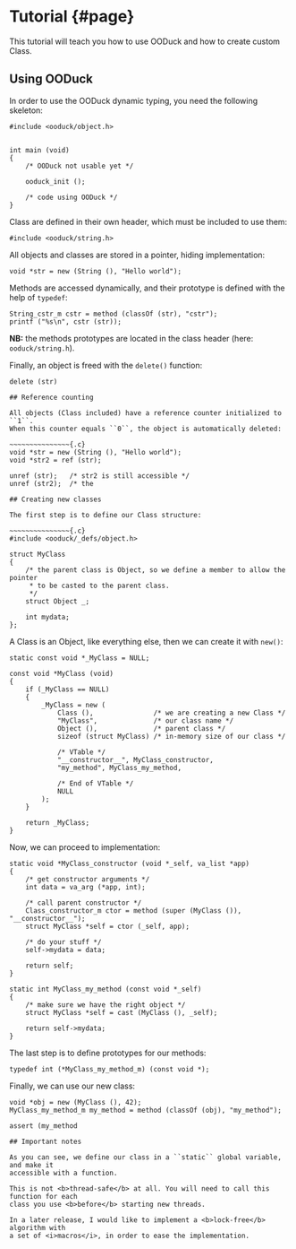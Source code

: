 # Tutorial {#page}

This tutorial will teach you how to use OODuck and how to create custom Class.

## Using OODuck

In order to use the OODuck dynamic typing, you need the following skeleton:

~~~~~~~~~~~~~~~{.c}
#include <ooduck/object.h>


int main (void)
{
    /* OODuck not usable yet */

    ooduck_init ();

    /* code using OODuck */
}
~~~~~~~~~~~~~~~

Class are defined in their own header, which must be included to use them:

~~~~~~~~~~~~~~~{.c}
#include <ooduck/string.h>
~~~~~~~~~~~~~~~

All objects and classes are stored in a pointer, hiding implementation:

~~~~~~~~~~~~~~~{.c}
void *str = new (String (), "Hello world");
~~~~~~~~~~~~~~~

Methods are accessed dynamically, and their prototype is defined with the
help of ``typedef``:

~~~~~~~~~~~~~~~{.c}
String_cstr_m cstr = method (classOf (str), "cstr");
printf ("%s\n", cstr (str));
~~~~~~~~~~~~~~~

<b>NB:</b> the methods prototypes are located in the class header (here: ``ooduck/string.h``).

Finally, an object is freed with the ``delete()`` function:

~~~~~~~~~~~~~~~{.c}
delete (str)

## Reference counting

All objects (Class included) have a reference counter initialized to ``1``.
When this counter equals ``0``, the object is automatically deleted:

~~~~~~~~~~~~~~~{.c}
void *str = new (String (), "Hello world");
void *str2 = ref (str);

unref (str);   /* str2 is still accessible */
unref (str2);  /* the 

## Creating new classes

The first step is to define our Class structure:

~~~~~~~~~~~~~~~{.c}
#include <ooduck/_defs/object.h>

struct MyClass
{
    /* the parent class is Object, so we define a member to allow the pointer
     * to be casted to the parent class.
     */
    struct Object _;

    int mydata;
};
~~~~~~~~~~~~~~~

A Class is an Object, like everything else, then we can create it with ``new()``:

~~~~~~~~~~~~~~~{.c}
static const void *_MyClass = NULL;

const void *MyClass (void)
{
    if (_MyClass == NULL)
    {
        _MyClass = new (
            Class (),               /* we are creating a new Class */
            "MyClass",              /* our class name */
            Object (),              /* parent class */
            sizeof (struct MyClass) /* in-memory size of our class */

            /* VTable */
            "__constructor__", MyClass_constructor,
            "my_method", MyClass_my_method,

            /* End of VTable */
            NULL
        );
    }

    return _MyClass;
}
~~~~~~~~~~~~~~~

Now, we can proceed to implementation:

~~~~~~~~~~~~~~~{.c}
static void *MyClass_constructor (void *_self, va_list *app)
{
    /* get constructor arguments */
    int data = va_arg (*app, int);

    /* call parent constructor */
    Class_constructor_m ctor = method (super (MyClass ()), "__constructor__");
    struct MyClass *self = ctor (_self, app);

    /* do your stuff */
    self->mydata = data;

    return self;
}

static int MyClass_my_method (const void *_self)
{
    /* make sure we have the right object */
    struct MyClass *self = cast (MyClass (), _self);

    return self->mydata;
}
~~~~~~~~~~~~~~~

The last step is to define prototypes for our methods:

~~~~~~~~~~~~~~~{.c}
typedef int (*MyClass_my_method_m) (const void *);
~~~~~~~~~~~~~~~

Finally, we can use our new class:

~~~~~~~~~~~~~~~{.c}
void *obj = new (MyClass (), 42);
MyClass_my_method_m my_method = method (classOf (obj), "my_method");

assert (my_method

## Important notes

As you can see, we define our class in a ``static`` global variable, and make it
accessible with a function.

This is not <b>thread-safe</b> at all. You will need to call this function for each
class you use <b>before</b> starting new threads.

In a later release, I would like to implement a <b>lock-free</b> algorithm with
a set of <i>macros</i>, in order to ease the implementation.